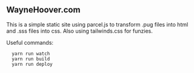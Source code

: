 ## WayneHoover.com

This is a simple static site using parcel.js to transform .pug files into html and .sss files into css. Also using tailwinds.css for funzies.

Useful commands:

```
  yarn run watch
  yarn run build
  yarn run deploy
```
